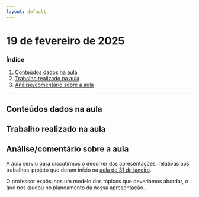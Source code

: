 ```yaml
---
layout: default
---
```


# 19 de fevereiro de 2025

<h3><b>Índice</b></h3>

1. [Conteúdos dados na aula](#conteúdos-dados-na-aula)
2. [Trabalho realizado na aula](#trabalho-realizado-na-aula)
3. [Análise/comentário sobre a aula](#análisecomentário-sobre-a-aula)

---

## Conteúdos dados na aula

## Trabalho realizado na aula

## Análise/comentário sobre a aula

A aula serviu para discutirmos o decorrer das apresentações, relativas aos trabalhos-projeto que deram início na [aula de 31 de janeiro](aula_janeiro_31.md).

O professor expôs-nos um modelo dos tópicos que deveríamos abordar, o que nos ajudou no planeamento da nossa apresentação.
